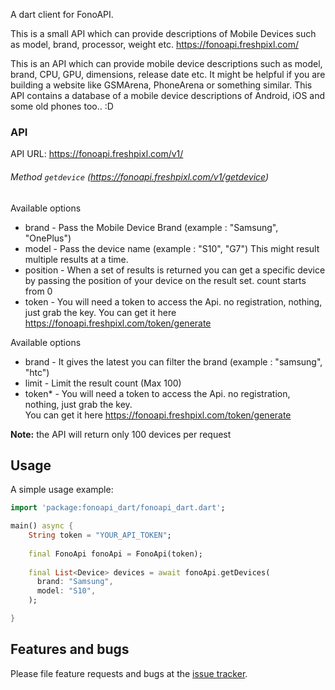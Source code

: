 A dart client for FonoAPI.

This is a small API which can provide descriptions
of Mobile Devices such as model, brand, processor, weight etc.
https://fonoapi.freshpixl.com/


This is an API which can provide mobile device descriptions 
such as model, brand, CPU, GPU, dimensions, 
release date etc. It might be helpful if you are building 
a website like GSMArena, PhoneArena or something similar. 
This API contains a database of a mobile device descriptions 
of Android, iOS and some old phones too.. :D

### API

API URL: https://fonoapi.freshpixl.com/v1/

###### Method `getdevice` (https://fonoapi.freshpixl.com/v1/getdevice)

Available options
  - brand - 
       Pass the Mobile Device Brand (example : "Samsung", "OnePlus")
  - model - 
       Pass the device name (example : "S10", "G7") 
       This might result multiple results at a time.
  - position -
       When a set of results is returned you can get a specific device by passing the position of your device on the result set. count starts from 0
  - token -
        You will need a token to access the Api. no registration, nothing, just grab the key.
        You can get it here https://fonoapi.freshpixl.com/token/generate

Available options
  - brand - 
       It gives the latest you can filter the brand (example : "samsung", "htc")
  - limit - 
       Limit the result count (Max 100)
  - token* -
       You will need a token to access the Api. no registration, nothing, just grab the key.<br>
       You can get it here https://fonoapi.freshpixl.com/token/generate

<strong>Note:</strong> the API will return only 100 devices per request
## Usage

A simple usage example:

```dart
import 'package:fonoapi_dart/fonoapi_dart.dart';

main() async {
    String token = "YOUR_API_TOKEN";
  
    final FonoApi fonoApi = FonoApi(token);
  
    final List<Device> devices = await fonoApi.getDevices(
      brand: "Samsung",
      model: "S10",
    );

}
```

## Features and bugs

Please file feature requests and bugs at the [issue tracker](https://github.com/thinkdigitalsoftware/fonoapi-dart/issues).

